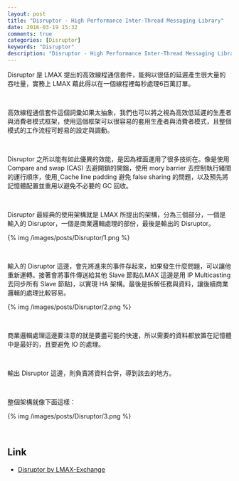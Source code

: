 ```yaml
---
layout: post
title: "Disruptor - High Performance Inter-Thread Messaging Library"
date: 2016-03-19 15:32
comments: true
categories: [Disruptor]
keywords: "Disruptor"
description: "Disruptor - High Performance Inter-Thread Messaging Library"
---
```


Disruptor 是 LMAX 提出的高效線程通信套件，能夠以很低的延遲產生很大量的吞吐量，實務上 LMAX 藉此得以在一個線程裡每秒處理6百萬訂單。  

<!-- More -->

<br/>


高效線程通信套件這個詞彙如果太抽象，我們也可以將之視為高效低延遲的生產者與消費者模式框架，使用這個框架可以很容易的套用生產者與消費者模式，且整個模式的工作流程可輕易的設定與調動。  

<br/>


Disruptor 之所以能有如此優異的效能，是因為裡面運用了很多技術在。像是使用 Compare and swap (CAS) 去避開鎖的開銷，使用 mory barrier 去控制執行緒間的運行順序，使用‸Cache line padding 避免 false sharing 的問題，以及預先將記憶體配置並重用以避免不必要的 GC 回收。  

<br/>


Disruptor 最經典的使用架構就是 LMAX 所提出的架構，分為三個部分，一個是輸入的 Disruptor，一個是商業邏輯處理的部份，最後是輸出的 Disruptor。  

{% img /images/posts/Disruptor/1.png %}

<br/>


輸入的 Disruptor 這邊，會先將進來的事件存起來，如果發生什麼問題，可以讓他重新運轉。接著會將事件傳送給其他 Slave 節點(LMAX 這邊是用 IP Multicasting 去同步所有 Slave 節點)，以實現 HA 架構。最後是拆解任務與資料，讓後續商業邏輯的處理比較容易。  

{% img /images/posts/Disruptor/2.png %}

<br/>


商業邏輯處理這邊要注意的就是要盡可能的快速，所以需要的資料都放置在記憶體中是最好的，且要避免 IO 的處理。  

<br/>


輸出 Disruptor 這邊，則負責將資料合併，導到該去的地方。  

<br/>


整個架構就像下面這樣：  

{% img /images/posts/Disruptor/3.png %}

<br/>


Link
----
* [Disruptor by LMAX-Exchange](https://lmax-exchange.github.io/disruptor/)
